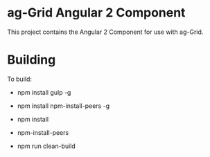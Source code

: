 ag-Grid Angular 2 Component
==============

This project contains the Angular 2 Component for use with ag-Grid.

Building
==============

To build:
- npm install gulp -g
- npm install npm-install-peers -g
- npm install
- npm-install-peers

- npm run clean-build
